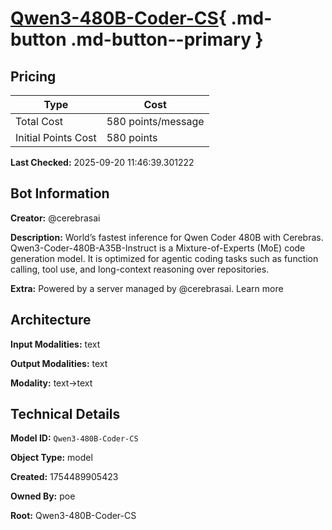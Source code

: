 # [Qwen3-480B-Coder-CS](https://poe.com/Qwen3-480B-Coder-CS){ .md-button .md-button--primary }

## Pricing

| Type | Cost |
|------|------|
| Total Cost | 580 points/message |
| Initial Points Cost | 580 points |

**Last Checked:** 2025-09-20 11:46:39.301222


## Bot Information

**Creator:** @cerebrasai

**Description:** World’s fastest inference for Qwen Coder 480B with Cerebras. Qwen3-Coder-480B-A35B-Instruct is a Mixture-of-Experts (MoE) code generation model. It is optimized for agentic coding tasks such as function calling, tool use, and long-context reasoning over repositories.

**Extra:** Powered by a server managed by @cerebrasai. Learn more


## Architecture

**Input Modalities:** text

**Output Modalities:** text

**Modality:** text->text


## Technical Details

**Model ID:** `Qwen3-480B-Coder-CS`

**Object Type:** model

**Created:** 1754489905423

**Owned By:** poe

**Root:** Qwen3-480B-Coder-CS
